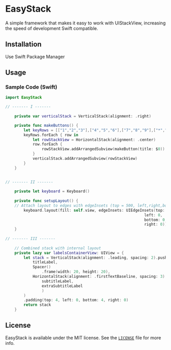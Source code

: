 # EasyStack

A simple framework that makes it easy to work with UIStackView, increasing the speed of development
Swift compatible.

## Installation 
Use Swift Package Manager

## Usage
### Sample Code (Swift)

```swift
import EasyStack

// ------- I -------
	
	private var verticalStack = VerticalStack(alignment: .right)

	private func makeButtons() {
		let keyRows = [["1","2","3"],["4","5","6"],["7","8","9"],["*","0","#"]]
		keyRows.forEach { row in
			let rowStackView = HorizontalStack(alignment: .center)
			row.forEach {
				rowStackView.addArrangedSubview(makeButton(title: $0))
			}
			verticalStack.addArrangedSubview(rowStackView)
		}
	}

	
// ------- II -------
	
	private let keyboard = Keyboard()
	
	private func setupLayout() {
	// Attach layout to edges with edgeInsets (top = 500, left,right,bottom = 0)
	    keyboard.layout(fill: self.view, edgeInsets: UIEdgeInsets(top: 550,
															 left: 0,
															 bottom: 0,
															 right: 0))
	}
	
// ------- III -------
	
	// Combined stack with internal layout
	private lazy var labelsContainerView: UIView = {
	    let stack = VerticalStack(alignment: .leading, spacing: 2).push(
	        titleLabel,
	        Spaсer()
				.frame(width: 20, height: 20),
	        HorizontalStack(alignment: .firstTextBaseline, spacing: 3).push(
	            subtitleLabel,
	            extraSubtitleLabel
	            )
	    )
	    .padding(top: 4, left: 0, bottom: 4, right: 0)
	    return stack
	}

```

## License

EasyStack is available under the MIT license. See the [`LICENSE`](LICENSE) file for more info.
